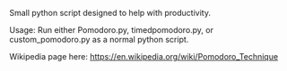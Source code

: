 Small python script designed to help with productivity.

Usage: Run either Pomodoro.py, timedpomodoro.py, or custom_pomodoro.py as a normal python script.

Wikipedia page here: https://en.wikipedia.org/wiki/Pomodoro_Technique
